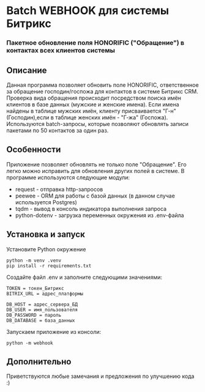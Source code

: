 # Batch WEBHOOK для системы Битрикс 
### Пакетное обновление поля HONORIFIC ("Обращение") в контактах всех клиентов системы

## Описание
Данная программа позволяет обновить поле HONORIFIC, ответственное за обращение господин/госпожа для контактов в системе Битрикс CRM.
Проверка вида обращения происходит посредством поиска имён клиентов в базе данных (мужские и женские имена). Если имена найдены в таблице мужских имён, клиенту присваивается "Г-н" (Господин),если в таблице женских имён - "Г-жа" (Госпожа).
Используются batch-запросы, которые позволяют обновлять записи пакетами по 50 контактов за один раз.

## Особенности
Приложение позволяет обновлять не только поле "Обращение". Его легко можно исправить для обновления других полей в системе.
В программе используются следующие модули:
- request - отправка http-запросов
- peewee - ORM для работы с базой данных (в данном случае используется Postgres)
- tqdm - вывод в консоль индикатора выполнения запроса
- python-dotenv - загрузка переменных окружения из .env-файла

## Установка и запуск
Установите Python окружение
```
python -m venv .venv
pip install -r requirements.txt
```

Создайте файл .env и заполните следующими значениями:
```
TOKEN = токен_Битрикс
BITRIX_URL = адрес_платформы

DB_HOST = адрес_сервера_БД
DB_USER = имя_пользователя
DB_PASSWORD = пароль
DB_DATABASE = база_данных
```

Запускаем приложение из консоли:
```
python -m webhook
```

## Дополнительно
Приветствуются любые замечания и предложения по улучшению кода :)